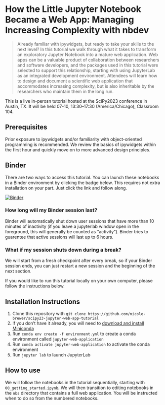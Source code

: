 # How the Little Jupyter Notebook Became a Web App: Managing Increasing Complexity with nbdev


<!-- WARNING: THIS FILE WAS AUTOGENERATED! DO NOT EDIT! -->

> Already familiar with ipywidgets, but ready to take your skills to the next level? In this tutorial we walk through what it takes to transform an exploratory Jupyter Notebook into a mature web application. Web apps can be a valuable product of collaboration between researchers and software developers, and the packages used in this tutorial were selected to support this relationship, starting with using JupyterLab as an integrated development environment. Attendees will learn how to design and document a scientific web application that accommodates increasing complexity, but is also inheritable by the researchers who maintain them in the long run.

This is a live in-perosn tutorial hosted at the SciPy2023 conference in Austin, TX. It will be held 07-10, 13:30–17:30 (America/Chicago), Classroom 104. 

## Prerequisites

Prior exposure to ipywidgets and/or familiarity with object-oriented
programming is recommended. We review the basics of ipywidgets within
the first hour and quickly move on to more advanced design principles.

## Binder

There are two ways to access this tutorial. You can launch these
notebooks in a Binder environment by clicking the badge below. This
requires not extra installation on your part. Just click the link and
follow along.

[![Binder](https://mybinder.org/badge_logo.svg)](https://mybinder.org/v2/gh/nicole-brewer/scipy23-jupyter-web-app-tutorial/HEAD)

### How long will my Binder session last?

Binder will automatically shut down user sessions that have more than 10
minutes of inactivity (if you leave a jupyterlab window open in the
foreground, this will generally be counted as “activity”). Binder tries
to guarentee that active sessions will last up to 6 hours.

### What if my session shuts down during a break?

We will start from a fresh checkpoint after every break, so if your
Binder session ends, you can just restart a new session and the
beginning of the next section.

If you would like to run this tutorial locally on your own computer,
please follow the instructions below.

## Installation Instructions

1.  Clone this repository with `git clone https://github.com/nicole-brewer/scipy23-jupyter-web-app-tutorial`
2.  If you don’t have it already, you will need to [download and install
    Miniconda](https://conda.io/projects/conda/en/latest/user-guide/install/index.html)
3.  Run `conda env create -f environment.yml` to create a conda
    environment called `jupyter-web-application`
4.  Run `conda activate jupyter-web-application` to activate the conda
    environment
5.  Run `jupyter lab` to launch JupyterLab

## How to use

We will follow the notebooks in the tutorial sequentially, starting with
`00_getting_started.ipynb`. We will then transition to editing notebooks
in the `nbs` directory that contains a full web application. You will be
instructed when to do so from the numbered notebooks.
